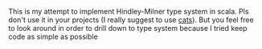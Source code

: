 This is my attempt to implement Hindley-Milner type system in scala. Pls don't use it in your projects (I really suggest to use [cats](https://typelevel.org/cats/)). But you feel free to look around in order to drill down to type system because I tried keep code as simple as possible